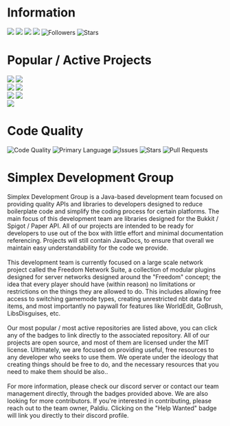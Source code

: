 # Information
[<img src="https://img.shields.io/badge/Help%20Wanted-Join%20Our%20Team!-8F43EE?style=for-the-badge">](https://discord.com/users/180886193594957824)
[<img src="https://img.shields.io/discord/813170890517905490?color=8F43EE&label=SimplexDev&logo=Discord&logoColor=efefef&style=for-the-badge">](https://discord.gg/4PdtmrVNRx)
[<img src="https://img.shields.io/badge/Team%20Owner-Paldiu-8F43EE?style=for-the-badge">](https://github.com/Paldiu)
[<img src="https://img.shields.io/badge/Team%20Manager-VideoGameSmash12-8F43EE?style=for-the-badge">](https://github.com/VideoGameSmash12)
![Followers](https://img.shields.io/github/followers/SimplexDevelopment?style=for-the-badge)
![Stars](https://img.shields.io/github/stars/SimplexDevelopment?style=for-the-badge)
# Popular / Active Projects
[<img src="https://img.shields.io/badge/Polarize-Coordinate%20Conversion%20Library-F49D1A?style=for-the-badge">](https://github.com/SimplexDevelopment/Polarize)
[<img src="https://img.shields.io/badge/SimplexCore-Generic%20API%20for%20Bukkit-F49D1A?style=for-the-badge">](https://github.com/SimplexDevelopment/SimplexCore)
<br>
[<img src="https://img.shields.io/badge/SimplexSS-Service%20Scheduler-FF6000?style=for-the-badge">](https://github.com/SimplexDevelopment/SimplexSS)
[<img src="https://img.shields.io/badge/SimplexCL-Command%20Loader-FF6000?style=for-the-badge">](https://github.com/SimplexDevelopment/SimplexCL)
<br>
[<img src="https://img.shields.io/badge/Traverse-Server%20Management-F0EB8D?style=for-the-badge">](https://github.com/SimplexDevelopment/Traverse)
[<img src="https://img.shields.io/badge/FreedomNetworkSuite-Freedom%20Server%20Modules-F0EB8D?style=for-the-badge">](https://github.com/SimplexDevelopment/FreedomNetworkSuite)
<br>
[<img src="https://img.shields.io/badge/FeelingLucky-Luck%20Driven%20Mechanics%20Plugin-774360?style=for-the-badge">](https://github.com/SimplexDevelopment/FeelingLucky)
# Code Quality
![Code Quality](https://img.shields.io/badge/Code%20Quality-A+-brightgreen?style=for-the-badge)
![Primary Language](https://img.shields.io/badge/Java-100%25-blue?style=for-the-badge)
![Issues](https://img.shields.io/badge/Issues-2-red?style=for-the-badge)
![Stars](https://img.shields.io/badge/Stars-14-blue?style=for-the-badge)
![Pull Requests](https://img.shields.io/badge/Pull%20Requests-0-blue?style=for-the-badge)

# Simplex Development Group

<p>
Simplex Development Group is a Java-based development team focused on providing quality APIs and libraries to developers designed to reduce boilerplate code and simplify the coding process for certain platforms.
The main focus of this development team are libraries designed for the Bukkit / Spigot / Paper API.
All of our projects are intended to be ready for developers to use out of the box with little effort and minimal documentation referencing.
Projects will still contain JavaDocs, to ensure that overall we maintain easy understandability for the code we provide.
<br>
<br>
This development team is currently focused on a large scale network project called the Freedom Network Suite, a collection of modular plugins designed for server networks designed around the "Freedom" concept; the idea that every player should have (within reason) no limitations or restrictions on the things they are allowed to do. This includes allowing free access to switching gamemode types, creating unrestricted nbt data for items, and most importantly no paywall for features like WorldEdit, GoBrush, LibsDisguises, etc.
<br>
<br>
Our most popular / most active repositories are listed above, you can click any of the badges to link directly to the associated repository.
All of our projects are open source, and most of them are licensed under the MIT license. Ultimately, we are focused on providing useful, free resources to any developer who seeks to use them.
We operate under the ideology that creating things should be free to do, and the necessary resources that you need to make them should be also..
<br>
<br>
For more information, please check our discord server or contact our team management directly, through the badges provided above.
We are also looking for more contributors. If you're interested in contributing, please reach out to the team owner, Paldiu.
Clicking on the "Help Wanted" badge will link you directly to their discord profile.
</p>
